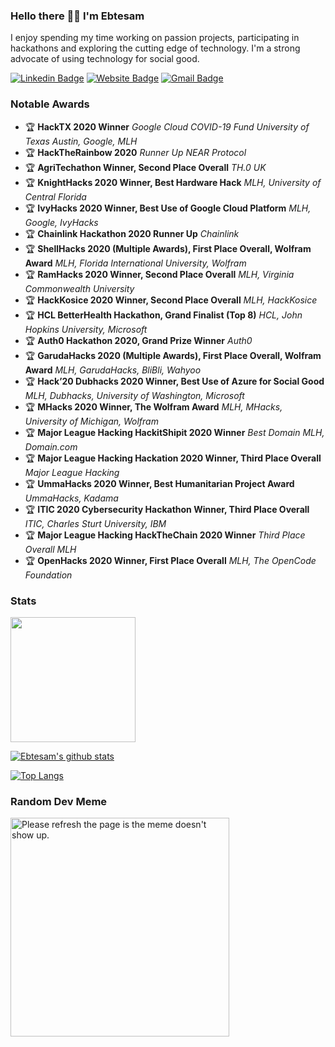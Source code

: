 ### Hello there 🙋‍♀️ I'm Ebtesam
I enjoy spending my time working on passion projects, participating in hackathons and exploring the cutting edge of technology. I'm a strong advocate of using technology for social good.

[![Linkedin Badge](https://img.shields.io/badge/-LinkedIn-0e76a8?style=flat-square&logo=Linkedin&logoColor=white)](https://linkedin.com/in/ebtesamhaque)
[![Website Badge](https://img.shields.io/badge/Website-3b5998?style=flat-square&logo=google-chrome&logoColor=white)](https://ebtesamh.com/)
[![Gmail Badge](https://img.shields.io/badge/-Email-c14438?style=plastic&logo=Gmail&logoColor=white&link=mailto:ebtesam@iut-dhaka.edu)](mailto:ebtesam@iut-dhaka.edu)
### Notable Awards
- 🏆 **HackTX 2020 Winner** *Google Cloud COVID-19 Fund University of Texas Austin, Google, MLH*
- 🏆 **HackTheRainbow 2020** *Runner Up NEAR Protocol*
- 🏆 **AgriTechathon Winner, Second Place Overall** *TH.0 UK*
- 🏆 **KnightHacks 2020 Winner, Best Hardware Hack** *MLH, University of Central Florida*
- 🏆 **IvyHacks 2020 Winner, Best Use of Google Cloud Platform** *MLH, Google, IvyHacks*
- 🏆 **Chainlink Hackathon 2020 Runner Up** *Chainlink*
- 🏆 **ShellHacks 2020 (Multiple Awards), First Place Overall, Wolfram Award** *MLH, Florida International University, Wolfram*
- 🏆 **RamHacks 2020 Winner, Second Place Overall** *MLH, Virginia Commonwealth University*
- 🏆 **HackKosice 2020 Winner, Second Place Overall** *MLH, HackKosice*
- 🏆 **HCL BetterHealth Hackathon, Grand Finalist (Top 8)** *HCL, John Hopkins University, Microsoft*
- 🏆 **Auth0 Hackathon 2020, Grand Prize Winner** *Auth0*
- 🏆 **GarudaHacks 2020 (Multiple Awards), First Place Overall, Wolfram Award** *MLH, GarudaHacks, BliBli, Wahyoo*
- 🏆 **Hack’20 Dubhacks 2020 Winner, Best Use of Azure for Social Good** *MLH, Dubhacks, University of Washington, Microsoft*
- 🏆 **MHacks 2020 Winner, The Wolfram Award**  *MLH, MHacks, University of Michigan, Wolfram*
- 🏆 **Major League Hacking HackitShipit 2020 Winner** *Best Domain MLH, Domain.com*
- 🏆 **Major League Hacking Hackation 2020 Winner, Third Place Overall** *Major League Hacking*  
- 🏆 **UmmaHacks 2020 Winner, Best Humanitarian Project Award** *UmmaHacks, Kadama*
- 🏆 **ITIC 2020 Cybersecurity Hackathon Winner, Third Place Overall** *ITIC, Charles Sturt University, IBM*
- 🏆 **Major League Hacking HackTheChain 2020 Winner** *Third Place Overall MLH*
- 🏆 **OpenHacks 2020 Winner, First Place Overall** *MLH, The OpenCode Foundation*

### Stats 
<img align="center" height="200" src="https://github-profile-trophy.vercel.app/?username=shuhanmirza&theme=gruvbox&row=2&margin-w=5&margin-h=5&count_private=true&title=Commit,Followers,Issues"/>

[![Ebtesam's github stats](https://github-readme-stats.vercel.app/api?username=ebtesam25&count_private=true&theme=dark&show_icons=true&hide=stars&include_all_commits=true)](https://github.com/ebtesam25)

[![Top Langs](https://github-readme-stats.vercel.app/api/top-langs/?username=ebtesam25&theme=dark&show_icons=true&count_private=true&layout=compact)](https://github.com/anuraghazra/github-readme-stats)




### Random Dev Meme
<img height="350px" src='https://random-memer.herokuapp.com/' title="Meme" alt="Please refresh the page is the meme doesn't show up.">
<!--
**ebtesam25/ebtesam25** is a ✨ _special_ ✨ repository because its `README.md` (this file) appears on your GitHub profile.

Here are some ideas to get you started:

- 🔭 I’m currently working on ...
- 🌱 I’m currently learning ...
- 👯 I’m looking to collaborate on ...
- 🤔 I’m looking for help with ...
- 💬 Ask me about ...
- 📫 How to reach me: ...
- 😄 Pronouns: ...
- ⚡ Fun fact: ...
-->

